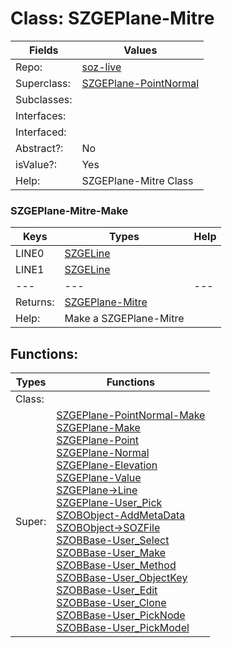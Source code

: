 
# Class:	SZGEPlane-Mitre

| Fields | Values |
| --------- | --------- |
| Repo: | [soz-live](/repos/soz-live.html) |
| Superclass: | [SZGEPlane-PointNormal](SZGEPlane-PointNormal.html) |
| Subclasses: |  |
| Interfaces: |  |
| Interfaced: |  |
| Abstract?: | No |
| isValue?: | Yes |
| Help: | SZGEPlane-Mitre Class |

### SZGEPlane-Mitre-Make

| Keys | Types | Help |
| --------- | --------- | --------- |
| LINE0 | [SZGELine](SZGELine.html) |  |
| LINE1 | [SZGELine](SZGELine.html) |  |
| --- | --- | --- |
| Returns: | [SZGEPlane-Mitre](SZGEPlane-Mitre.html) |
| Help: | Make a SZGEPlane-Mitre |


## Functions:

| Types | Functions |
| --------- | --------- |
| Class: |  |
| Super: | [SZGEPlane-PointNormal-Make](SZGEPlane-PointNormal.html) <br> [SZGEPlane-Make](SZGEPlane.html) <br> [SZGEPlane-Point](SZGEPlane.html) <br> [SZGEPlane-Normal](SZGEPlane.html) <br> [SZGEPlane-Elevation](SZGEPlane.html) <br> [SZGEPlane-Value](SZGEPlane.html) <br> [SZGEPlane->Line](SZGEPlane.html) <br> [SZGEPlane-User_Pick](SZGEPlane.html) <br> [SZOBObject-AddMetaData](SZOBObject.html) <br> [SZOBObject->SOZFile](SZOBObject.html) <br> [SZOBBase-User_Select](SZOBBase.html) <br> [SZOBBase-User_Make](SZOBBase.html) <br> [SZOBBase-User_Method](SZOBBase.html) <br> [SZOBBase-User_ObjectKey](SZOBBase.html) <br> [SZOBBase-User_Edit](SZOBBase.html) <br> [SZOBBase-User_Clone](SZOBBase.html) <br> [SZOBBase-User_PickNode](SZOBBase.html) <br> [SZOBBase-User_PickModel](SZOBBase.html) |


